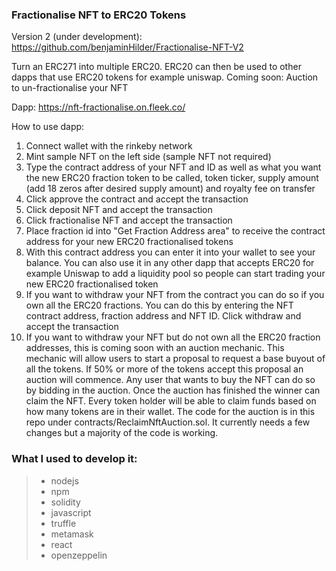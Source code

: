### Fractionalise NFT to ERC20 Tokens
Version 2 (under development): https://github.com/benjaminHilder/Fractionalise-NFT-V2

Turn an ERC271 into multiple ERC20. ERC20 can then be used to other dapps that use ERC20 tokens for example uniswap.
Coming soon: Auction to un-fractionalise your NFT

Dapp: https://nft-fractionalise.on.fleek.co/

How to use dapp:
1) Connect wallet with the rinkeby network
2) Mint sample NFT on the left side (sample NFT not required)
3) Type the contract address of your NFT and ID as well as what you want the new ERC20 fraction token to be called, token ticker, supply amount (add 18 zeros after desired supply amount) and royalty fee on transfer
4) Click approve the contract and accept the transaction
5) Click deposit NFT and accept the transaction
6) Click fractionalise NFT and accept the transaction
7) Place fraction id into "Get Fraction Address area" to receive the contract address for your new ERC20 fractionalised tokens
8) With this contract address you can enter it into your wallet to see your balance. You can also use it in any other dapp that accepts ERC20 for example Uniswap to add a liquidity pool so people can start trading your new ERC20 fractionalised token
9) If you want to withdraw your NFT from the contract you can do so if you own all the ERC20 fractions. You can do this by entering the NFT contract address, fraction address and NFT ID. Click withdraw and accept the transaction
10) If you want to withdraw your NFT but do not own all the ERC20 fraction addresses, this is coming soon with an auction mechanic. This mechanic will allow users to start a proposal to request a base buyout of all the tokens. If 50% or more of the tokens accept this proposal an auction will commence. Any user that wants to buy the NFT can do so by bidding in the auction. Once the auction has finished the winner can claim the NFT. Every token holder will be able to claim funds based on how many tokens are in their wallet. The code for the auction is in this repo under contracts/ReclaimNftAuction.sol. It currently needs a few changes but a majority of the code is working.

### What I used to develop it:

> * nodejs
> * npm
> * solidity
> * javascript
> * truffle
> * metamask
> * react
> * openzeppelin
